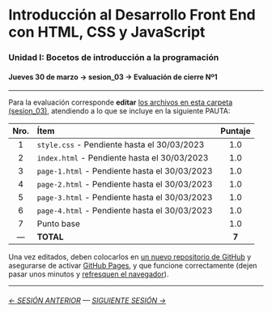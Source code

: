 # Introducción al Desarrollo Front End con HTML, CSS y JavaScript

### Unidad I: Bocetos de introducción a la programación

#### Jueves 30 de marzo → sesion_03 → Evaluación de cierre Nº1

- - - - - - - - 

Para la evaluación corresponde **editar** [los archivos en esta carpeta (sesion_03)](https://profesorfaco.github.io/front-2023-1/sesion_03/), atendiendo a lo que se incluye en la siguiente PAUTA:

| Nro. | Ítem | Puntaje |
|:----:|:------------|:-------:|
| 1 | `style.css` - Pendiente hasta el 30/03/2023 | 1.0 |
| 2 | `index.html` - Pendiente hasta el 30/03/2023 | 1.0 |
| 3 | `page-1.html` - Pendiente hasta el 30/03/2023 | 1.0 |
| 4 | `page-2.html` - Pendiente hasta el 30/03/2023 | 1.0 |
| 5 | `page-3.html` - Pendiente hasta el 30/03/2023 | 1.0 |
| 6 | `page-4.html` - Pendiente hasta el 30/03/2023 | 1.0 |
| 7 | Punto base | 1.0  |
| —  | **TOTAL** | **7** |

Una vez editados, deben colocarlos en [un nuevo repositorio de GitHub](https://docs.github.com/es/get-started/quickstart/create-a-repo) y asegurarse de activar [GitHub Pages](https://docs.github.com/es/pages/getting-started-with-github-pages/creating-a-github-pages-site), y que funcione correctamente (dejen pasar unos minutos y [refresquen el navegador](https://www.elespanol.com/omicrono/software/20180428/metodo-recargar-webs-no-conoces-solucionara-problemas/303220419_0.html)).
								
								
- - - - - - -

###### [← SESIÓN ANTERIOR](https://github.com/profesorfaco/front-2023-1/tree/main/sesion_02) — [SIGUIENTE SESIÓN →](https://github.com/profesorfaco/front-2023-1/tree/main/sesion_04)
